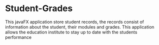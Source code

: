 # Student-Grades
This javaFX application store student records, the records consist of information about the student, their modules and grades. This application allows the education institute to stay up to date with the students performance
